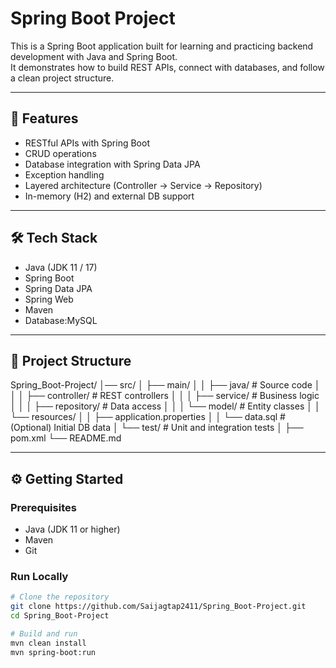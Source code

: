 # Spring Boot Project

This is a Spring Boot application built for learning and practicing backend development with Java and Spring Boot.  
It demonstrates how to build REST APIs, connect with databases, and follow a clean project structure.

---

## 🚀 Features

- RESTful APIs with Spring Boot  
- CRUD operations  
- Database integration with Spring Data JPA  
- Exception handling  
- Layered architecture (Controller → Service → Repository)  
- In-memory (H2) and external DB support  

---

## 🛠️ Tech Stack

- Java (JDK 11 / 17)  
- Spring Boot  
- Spring Data JPA  
- Spring Web  
- Maven  
- Database:MySQL  

---

## 📂 Project Structure

Spring_Boot-Project/
│── src/
│ ├── main/
│ │ ├── java/ # Source code
│ │ │ ├── controller/ # REST controllers
│ │ │ ├── service/ # Business logic
│ │ │ ├── repository/ # Data access
│ │ │ └── model/ # Entity classes
│ │ └── resources/
│ │ ├── application.properties
│ │ └── data.sql # (Optional) Initial DB data
│ └── test/ # Unit and integration tests
│
├── pom.xml
└── README.md




---

## ⚙️ Getting Started

### Prerequisites

- Java (JDK 11 or higher)  
- Maven  
- Git  

### Run Locally

```bash
# Clone the repository
git clone https://github.com/Saijagtap2411/Spring_Boot-Project.git
cd Spring_Boot-Project

# Build and run
mvn clean install
mvn spring-boot:run


